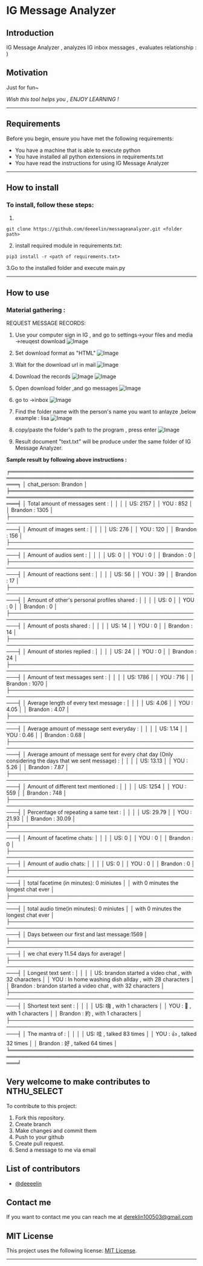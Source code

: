 # **IG Message Analyzer**


## **Introduction** 

IG Message Analyzer , analyzes IG inbox messages , evaluates relationship : )

## **Motivation**

Just for fun~

*Wish this tool helps you , ENJOY LEARNING !*

***

## **Requirements**

Before you begin, ensure you have met the following requirements:

* You have a machine that is able to execute python 
* You have installed all python extensions in requirements.txt
* You have read the instructions for using IG Message Analyzer

***

## **How to install**

### To install, follow these steps:


1.
```
git clone https://github.com/deeeelin/messageanalyzer.git <folder path>
```

2. install required module in requirements.txt:

```
pip3 install -r <path of requirements.txt>
```

3.Go to the installed folder and execute main.py

***

## **How to use**


### Material gathering :

REQUEST MESSAGE RECORDS:

   1. Use your computer sign in IG , and go to settings->your files and media ->reuqest download
![Image](./README_sources/1.png)
   
   2. Set download format as "HTML"
![Image](./README_sources/2.png)

   3. Wait for the download url in mail
![Image](./README_sources/3.png)

   4. Download the records
![Image](./README_sources/4.png)
![Image](./README_sources/5.png)

   5. Open download folder ,and go messages
![Image](./README_sources/6.png)

   6. go to ->inbox 
![Image](./README_sources/7.png)
    
   7. Find the folder name with the person's name you want to anlayze ,below example : lisa
![Image](./README_sources/8.png)
    
   8. copy/paste the folder's path to the program , press enter
![Image](./README_sources/input.png)

   9. Result document "text.txt" will be produce under the same folder of IG Message Analyzer.
    

**Sample result by following above instructions :**

╒══════════════════════════════════════════════════════════════════════════════════════════════════════╕
│ chat_person: Brandon                                                                                 │
╞══════════════════════════════════════════════════════════════════════════════════════════════════════╡
│ Total amount of messages sent :                                                                      │
│                                                                                                      │
│ US: 2157                                                                                             │
│ YOU : 852                                                                                            │
│ Brandon : 1305                                                                                       │
├──────────────────────────────────────────────────────────────────────────────────────────────────────┤
│ Amount of images sent :                                                                              │
│                                                                                                      │
│ US: 276                                                                                              │
│ YOU : 120                                                                                            │
│ Brandon : 156                                                                                        │
├──────────────────────────────────────────────────────────────────────────────────────────────────────┤
│ Amount of audios sent :                                                                              │
│                                                                                                      │
│ US: 0                                                                                                │
│ YOU : 0                                                                                              │
│ Brandon : 0                                                                                          │
├──────────────────────────────────────────────────────────────────────────────────────────────────────┤
│ Amount of reactions sent :                                                                           │
│                                                                                                      │
│ US: 56                                                                                               │
│ YOU : 39                                                                                             │
│ Brandon : 17                                                                                         │
├──────────────────────────────────────────────────────────────────────────────────────────────────────┤
│ Amount of other's personal profiles shared :                                                         │
│                                                                                                      │
│ US: 0                                                                                                │
│ YOU : 0                                                                                              │
│ Brandon : 0                                                                                          │
├──────────────────────────────────────────────────────────────────────────────────────────────────────┤
│ Amount of posts shared :                                                                             │
│                                                                                                      │
│ US: 14                                                                                               │
│ YOU : 0                                                                                              │
│ Brandon : 14                                                                                         │
├──────────────────────────────────────────────────────────────────────────────────────────────────────┤
│ Amount of stories replied :                                                                          │
│                                                                                                      │
│ US: 24                                                                                               │
│ YOU : 0                                                                                              │
│ Brandon : 24                                                                                         │
├──────────────────────────────────────────────────────────────────────────────────────────────────────┤
│ Amount of text messages sent :                                                                       │
│                                                                                                      │
│ US: 1786                                                                                             │
│ YOU : 716                                                                                            │
│ Brandon : 1070                                                                                       │
├──────────────────────────────────────────────────────────────────────────────────────────────────────┤
│ Average length of every text message :                                                               │
│                                                                                                      │
│ US: 4.06                                                                                             │
│ YOU : 4.05                                                                                           │
│ Brandon : 4.07                                                                                       │
├──────────────────────────────────────────────────────────────────────────────────────────────────────┤
│ Average amount of message sent everyday :                                                            │
│                                                                                                      │
│ US: 1.14                                                                                             │
│ YOU : 0.46                                                                                           │
│ Brandon : 0.68                                                                                       │
├──────────────────────────────────────────────────────────────────────────────────────────────────────┤
│ Average amount of message sent for every chat day (Only considering the days that we sent message) : │
│                                                                                                      │
│ US: 13.13                                                                                            │
│ YOU : 5.26                                                                                           │
│ Brandon : 7.87                                                                                       │
├──────────────────────────────────────────────────────────────────────────────────────────────────────┤
│ Amount of different text mentioned :                                                                 │
│                                                                                                      │
│ US: 1254                                                                                             │
│ YOU : 559                                                                                            │
│ Brandon : 748                                                                                        │
├──────────────────────────────────────────────────────────────────────────────────────────────────────┤
│ Percentage of repeating a same text :                                                                │
│                                                                                                      │
│ US: 29.79                                                                                            │
│ YOU : 21.93                                                                                          │
│ Brandon : 30.09                                                                                      │
├──────────────────────────────────────────────────────────────────────────────────────────────────────┤
│ Amount of facetime chats:                                                                            │
│                                                                                                      │
│ US: 0                                                                                                │
│ YOU : 0                                                                                              │
│ Brandon : 0                                                                                          │
├──────────────────────────────────────────────────────────────────────────────────────────────────────┤
│ Amount of audio chats:                                                                               │
│                                                                                                      │
│ US: 0                                                                                                │
│ YOU : 0                                                                                              │
│ Brandon : 0                                                                                          │
├──────────────────────────────────────────────────────────────────────────────────────────────────────┤
│ total facetime (in minutes): 0 miniutes                                                              │
│ with 0 minutes the longest chat ever                                                                 │
├──────────────────────────────────────────────────────────────────────────────────────────────────────┤
│ total audio time(in minutes): 0 miniutes                                                             │
│ with 0 minutes the longest chat ever                                                                 │
├──────────────────────────────────────────────────────────────────────────────────────────────────────┤
│ Days between our first and last message:1569                                                         │
├──────────────────────────────────────────────────────────────────────────────────────────────────────┤
│ we chat every 11.54 days for average!                                                                │
├──────────────────────────────────────────────────────────────────────────────────────────────────────┤
│ Longest text sent :                                                                                  │
│                                                                                                      │
│ US: brandon started a video chat     , with 32 characters                                            │
│ YOU : In home washing dish allday  , with 28 characters                                              │
│ Brandon    : brandon started a video chat     , with 32 characters                                   │
├──────────────────────────────────────────────────────────────────────────────────────────────────────┤
│ Shortest text sent :                                                                                 │
│                                                                                                      │
│ US: 嗨 , with 1 characters                                                                           │
│ YOU : 🫡 , with 1 characters                                                                         │
│ Brandon    : 約 , with 1 characters                                                                  │
├──────────────────────────────────────────────────────────────────────────────────────────────────────┤
│ The mantra of :                                                                                      │
│                                                                                                      │
│ US: 哇 , talked 83 times                                                                             │
│ YOU : 👍 , talked 32 times                                                                           │
│ Brandon    : 好 , talked 64 times                                                                    │
╘══════════════════════════════════════════════════════════════════════════════════════════════════════╛



## **Very welcome to make contributes to NTHU_SELECT**

To contribute to this project:

1. Fork this repository.
2. Create branch
3. Make changes and commit them
4. Push to your github
5. Create pull request.
6. Send a message to me via email

## **List of contributors**

* [@deeeelin](https://github.com/deeeelin) 

## **Contact me**

If you want to contact me you can reach me at <dereklin100503@gmail.com>

## **MIT License**

This project uses the following license: [MIT License](https://choosealicense.com/licenses/mit/#).

***

